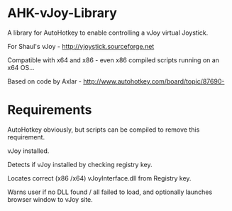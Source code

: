 AHK-vJoy-Library
================

A library for AutoHotkey to enable controlling a vJoy virtual Joystick.

For Shaul's vJoy - http://vjoystick.sourceforge.net

Compatible with x64 and x86 - even x86 compiled scripts running on an x64 OS...

Based on code by Axlar - http://www.autohotkey.com/board/topic/87690-




Requirements
============
AutoHotkey obviously, but scripts can be compiled to remove this requirement.

vJoy installed.

Detects if vJoy installed by checking registry key.

Locates correct (x86 /x64) vJoyInterface.dll from Registry key.

Warns user if no DLL found / all failed to load, and optionally launches browser window to vJoy site.
